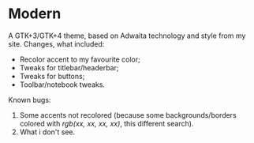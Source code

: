 # Modern

A GTK+3/GTK+4 theme, based on Adwaita technology and style from my site. Changes, what included:

* Recolor accent to my favourite color;
* Tweaks for titlebar/headerbar;
* Tweaks for buttons;
* Toolbar/notebook tweaks.

Known bugs:

1. Some accents not recolored (because some backgrounds/borders colored with *rgb(xx, xx, xx, xx)*, this different search).
2. What i don't see.
